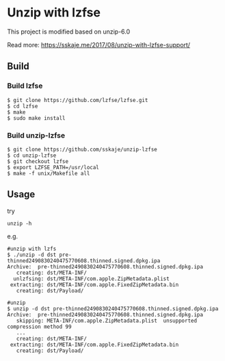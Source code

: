 # Unzip with lzfse 

This project is modified based on unzip-6.0

Read more: https://sskaje.me/2017/08/unzip-with-lzfse-support/

## Build

### Build lzfse 

```
$ git clone https://github.com/lzfse/lzfse.git
$ cd lzfse
$ make
$ sudo make install
```


### Build unzip-lzfse

```
$ git clone https://github.com/sskaje/unzip-lzfse
$ cd unzip-lzfse
$ git checkout lzfse
$ export LZFSE_PATH=/usr/local
$ make -f unix/Makefile all
```

## Usage

try 
```
unzip -h
```

e.g.
```
#unzip with lzfs
$ ./unzip -d dst pre-thinned2490830240475770608.thinned.signed.dpkg.ipa 
Archive:  pre-thinned2490830240475770608.thinned.signed.dpkg.ipa
   creating: dst/META-INF/
  unlzfsing: dst/META-INF/com.apple.ZipMetadata.plist  
 extracting: dst/META-INF/com.apple.FixedZipMetadata.bin  
   creating: dst/Payload/

#unzip
$ unzip -d dst pre-thinned2490830240475770608.thinned.signed.dpkg.ipa 
Archive:  pre-thinned2490830240475770608.thinned.signed.dpkg.ipa
   skipping: META-INF/com.apple.ZipMetadata.plist  unsupported compression method 99
   ...
   creating: dst/META-INF/
 extracting: dst/META-INF/com.apple.FixedZipMetadata.bin  
   creating: dst/Payload/

```

